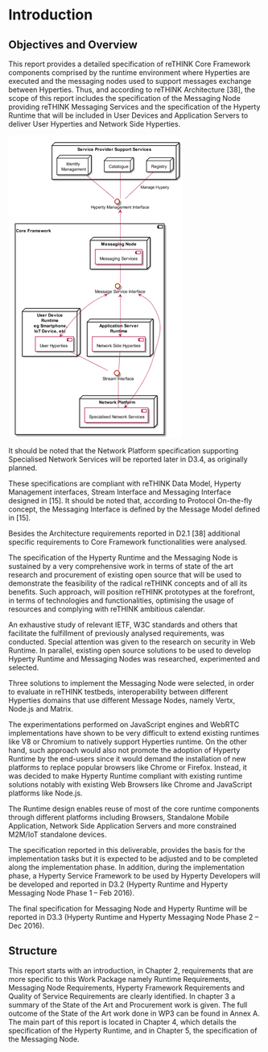 Introduction
============

Objectives and Overview
-----------------------

This report provides a detailed specification of reTHINK Core Framework components comprised by the runtime environment where Hyperties are executed and the messaging nodes used to support messages exchange between Hyperties. Thus, and according to reTHINK Architecture [38], the scope of this report includes the specification of the Messaging Node providing reTHINK Messaging Services and the specification of the Hyperty Runtime that will be included in User Devices and Application Servers to deliver User Hyperties and Network Side Hyperties.

![Figure 1 - Specification Scope](WP3-scope.png)

It should be noted that the Network Platform specification supporting Specialised Network Services will be reported later in D3.4, as originally planned.

These specifications are compliant with reTHINK Data Model, Hyperty Management interfaces, Stream Interface and Messaging Interface designed in [15]. It should be noted that, according to Protocol On-the-fly concept, the Messaging Interface is defined by the Message Model defined in [15].

Besides the Architecture requirements reported in D2.1 [38] additional specific requirements to Core Framework functionalities were analysed.

The specification of the Hyperty Runtime and the Messaging Node is sustained by a very comprehensive work in terms of state of the art research and procurement of existing open source that will be used to demonstrate the feasibility of the radical reTHINK concepts and of all its benefits. Such approach, will position reTHINK prototypes at the forefront, in terms of technologies and functionalities, optimising the usage of resources and complying with reTHINK ambitious calendar.

An exhaustive study of relevant IETF, W3C standards and others that facilitate the fulfillment of previously analysed requirements, was conducted. Special attention was given to the research on security in Web Runtime. In parallel, existing open source solutions to be used to develop Hyperty Runtime and Messaging Nodes was researched, experimented and selected.

Three solutions to implement the Messaging Node were selected, in order to evaluate in reTHINK testbeds, interoperability between different Hyperties domains that use different Message Nodes, namely Vertx, Node.js and Matrix.

The experimentations performed on JavaScript engines and WebRTC implementations have shown to be very difficult to extend existing runtimes like V8 or Chromium to natively support Hyperties runtime. On the other hand, such approach would also not promote the adoption of Hyperty Runtime by the end-users since it would demand the installation of new platforms to replace popular browsers like Chrome or Firefox. Instead, it was decided to make Hyperty Runtime compliant with existing runtime solutions notably with existing Web Browsers like Chrome and JavaScript platforms like Node.js.

The Runtime design enables reuse of most of the core runtime components through different platforms including Browsers, Standalone Mobile Application, Network Side Application Servers and more constrained M2M/IoT standalone devices.

The specification reported in this deliverable, provides the basis for the implementation tasks but it is expected to be adjusted and to be completed along the implementation phase. In addition, during the implementation phase, a Hyperty Service Framework to be used by Hyperty Developers will be developed and reported in D3.2 (Hyperty Runtime and Hyperty Messaging Node Phase 1 – Feb 2016).

The final specification for Messaging Node and Hyperty Runtime will be reported in D3.3 (Hyperty Runtime and Hyperty Messaging Node Phase 2 – Dec 2016).

Structure
---------

This report starts with an introduction, in Chapter 2, requirements that are more specific to this Work Package namely Runtime Requirements, Messaging Node Requirements, Hyperty Framework Requirements and Quality of Service Requirements are clearly identified. In chapter 3 a summary of the State of the Art and Procurement work is given. The full outcome of the State of the Art work done in WP3 can be found in Annex A. The main part of this report is located in Chapter 4, which details the specification of the Hyperty Runtime, and in Chapter 5, the specification of the Messaging Node.
